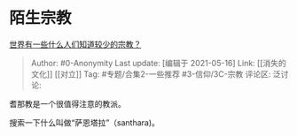 # 陌生宗教
[世界有一些什么人们知道较少的宗教？](https://www.zhihu.com/question/23916121/answer/1840900023)

> Author: #0-Anonymity
> Last update: [编辑于 2021-05-16]
> Link: [[消失的文化]] [[对立]]
> Tag: #专题/合集2-一些推荐 #3-信仰/3C-宗教
> 评论区:
> 泛讨论:

耆那教是一个很值得注意的教派。

搜索一下什么叫做“萨恩塔拉”（santhara)。
